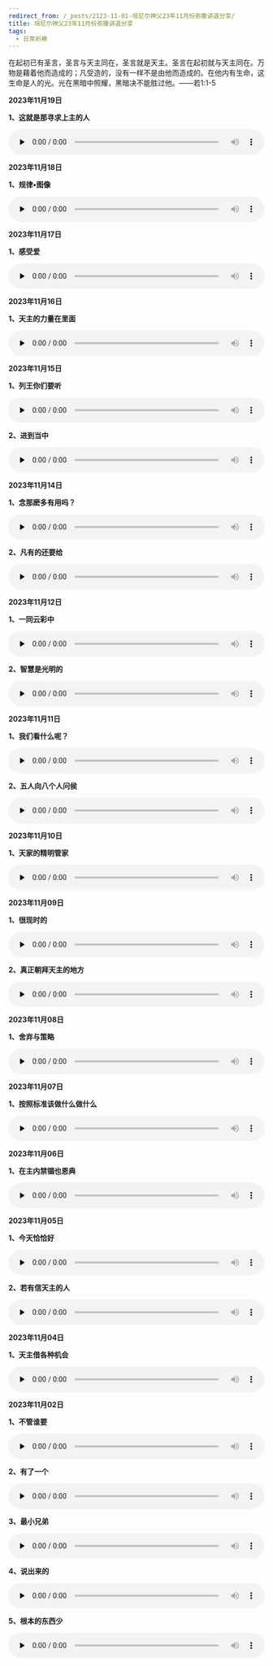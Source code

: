 ```yaml
---
redirect_from: /_posts/2123-11-01-培尼尔神父23年11月份弥撒讲道分享/
title: 培尼尔神父23年11月份弥撒讲道分享
tags:
  - 日常祈祷
---
```


在起初已有圣言，圣言与天主同在，圣言就是天主。圣言在起初就与天主同在。万物是藉着他而造成的；凡受造的，没有一样不是由他而造成的。在他内有生命，这生命是人的光。光在黑暗中照耀，黑暗决不能胜过他。——若1:1-5

**2023年11月19日**

**1、这就是那寻求上主的人**

<audio id="audio" style="width: 100%;height:50px;" controls="controls" preload="none">
      <source id="mp3" src="/2023.11/audio/231119xunqiu.mp3">
</audio>

**2023年11月18日**

**1、规律•图像**

<audio id="audio" style="width: 100%;height:50px;" controls="controls" preload="none">
      <source id="mp3" src="/2023.11/audio/231118guilv.mp3">
</audio>

**2023年11月17日**

**1、感受爱**

<audio id="audio" style="width: 100%;height:50px;" controls="controls" preload="none">
      <source id="mp3" src="/2023.11/audio/231117ganshou.mp3">
</audio>

**2023年11月16日**

**1、天主的力量在里面**

<audio id="audio" style="width: 100%;height:50px;" controls="controls" preload="none">
      <source id="mp3" src="/2023.11/audio/231116liliang.mp3">
</audio>

**2023年11月15日**

**1、列王你们要听**

<audio id="audio" style="width: 100%;height:50px;" controls="controls" preload="none">
      <source id="mp3" src="/2023.11/audio/231115liewang.mp3">
</audio>

**2、进到当中**

<audio id="audio" style="width: 100%;height:50px;" controls="controls" preload="none">
      <source id="mp3" src="/2023.11/audio/231115jin.mp3">
</audio>

**2023年11月14日**

**1、念那麽多有用吗？**

<audio id="audio" style="width: 100%;height:50px;" controls="controls" preload="none">
      <source id="mp3" src="/2023.11/audio/231114namduo.mp3">
</audio>

**2、凡有的还要给**

<audio id="audio" style="width: 100%;height:50px;" controls="controls" preload="none">
      <source id="mp3" src="/2023.11/audio/231114gei.mp3">
</audio>

**2023年11月12日**

**1、一同云彩中**

<audio id="audio" style="width: 100%;height:50px;" controls="controls" preload="none">
      <source id="mp3" src="/2023.11/audio/231112yuncai.mp3">
</audio>

**2、智慧是光明的**

<audio id="audio" style="width: 100%;height:50px;" controls="controls" preload="none">
      <source id="mp3" src="/2023.11/audio/231112guangming.mp3">
</audio>

**2023年11月11日**

**1、我们看什么呢？**

<audio id="audio" style="width: 100%;height:50px;" controls="controls" preload="none">
      <source id="mp3" src="/2023.11/audio/231111kan.mp3">
</audio>

**2、五人向八个人问侯**

<audio id="audio" style="width: 100%;height:50px;" controls="controls" preload="none">
      <source id="mp3" src="/2023.11/audio/231111wenhou.mp3">
</audio>

**2023年11月10日**

**1、天家的精明管家**

<audio id="audio" style="width: 100%;height:50px;" controls="controls" preload="none">
      <source id="mp3" src="/2023.11/audio/231110guanjia.mp3">
</audio>

**2023年11月09日**

**1、很现时的**

<audio id="audio" style="width: 100%;height:50px;" controls="controls" preload="none">
      <source id="mp3" src="/2023.11/audio/231109xianshi.mp3">
</audio>

**2、真正朝拜天主的地方**

<audio id="audio" style="width: 100%;height:50px;" controls="controls" preload="none">
      <source id="mp3" src="/2023.11/audio/231109chaobai.mp3">
</audio>

**2023年11月08日**

**1、舍弃与策略**

<audio id="audio" style="width: 100%;height:50px;" controls="controls" preload="none">
      <source id="mp3" src="/2023.11/audio/231108sheqi.mp3">
</audio>

**2023年11月07日**

**1、按照标准该做什么做什么**

<audio id="audio" style="width: 100%;height:50px;" controls="controls" preload="none">
      <source id="mp3" src="/2023.11/audio/231107zuoshenm.mp3">
</audio>

**2023年11月06日**

**1、在主内禁锢也恩典**

<audio id="audio" style="width: 100%;height:50px;" controls="controls" preload="none">
      <source id="mp3" src="/2023.11/audio/231106jingu.mp3">
</audio>

**2023年11月05日**

**1、今天恰恰好**

<audio id="audio" style="width: 100%;height:50px;" controls="controls" preload="none">
      <source id="mp3" src="/2023.11/audio/231105qiaqia.mp3">
</audio>

**2、若有信天主的人**

<audio id="audio" style="width: 100%;height:50px;" controls="controls" preload="none">
      <source id="mp3" src="/2023.11/audio/231105xintianzhu.mp3">
</audio>

**2023年11月04日**

**1、天主借各种机会**

<audio id="audio" style="width: 100%;height:50px;" controls="controls" preload="none">
      <source id="mp3" src="/2023.11/audio/231104jihui.mp3">
</audio>

**2023年11月02日**

**1、不管谁要**

<audio id="audio" style="width: 100%;height:50px;" controls="controls" preload="none">
      <source id="mp3" src="/2023.11/audio/231102buguan.mp3">
</audio>

**2、有了一个**

<audio id="audio" style="width: 100%;height:50px;" controls="controls" preload="none">
      <source id="mp3" src="/2023.11/audio/231102youle.mp3">
</audio>

**3、最小兄弟**

<audio id="audio" style="width: 100%;height:50px;" controls="controls" preload="none">
      <source id="mp3" src="/2023.11/audio/231102zuixiao.mp3">
</audio>

**4、说出来的**

<audio id="audio" style="width: 100%;height:50px;" controls="controls" preload="none">
      <source id="mp3" src="/2023.11/audio/231102shuochu.mp3">
</audio>

**5、根本的东西少**

<audio id="audio" style="width: 100%;height:50px;" controls="controls" preload="none">
      <source id="mp3" src="/2023.11/audio/231102genben.mp3">
</audio>
